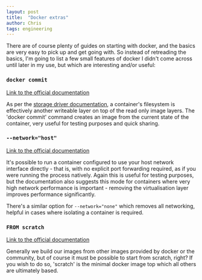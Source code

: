 ```yaml
---
layout: post
title:  "Docker extras"
author: Chris
tags: engineering
---
```

There are of course plenty of guides on starting with docker, and the basics are very easy to pick up and get going with. So instead of retreading the basics, I'm going to list a few small features of docker I didn't come across until later in my use, but which are interesting and/or useful:

### `docker commit`

[Link to the official documentation](https://docs.docker.com/engine/reference/commandline/commit/)

As per the [storage driver documentation](https://docs.docker.com/storage/storagedriver/), a container's filesystem is effectively another writeable layer on top of the read only image layers. The 'docker commit' command creates an image from the current state of the container, very useful for testing purposes and quick sharing.

### `--network="host"`

[Link to the official documentation](https://docs.docker.com/engine/reference/run/#network-settings)

It's possible to run a container configured to use your host network interface directly - that is, with no explicit port forwarding required, as if you were running the process natively. Again this is useful for testing purposes, but the documentation also suggests this mode for containers where very high network performance is important - removing the virtualisation layer improves performance significantly.

There's a similar option for `--network="none"` which removes all networking, helpful in cases where isolating a container is required.

### `FROM scratch`

[Link to the official documentation](https://docs.docker.com/develop/develop-images/baseimages/#create-a-simple-parent-image-using-scratch)

Generally we build our images from other images provided by docker or the community, but of course it must be possible to start from scratch, right? If you wish to do so, 'scratch' is the minimal docker image top which all others are ultimately based.
